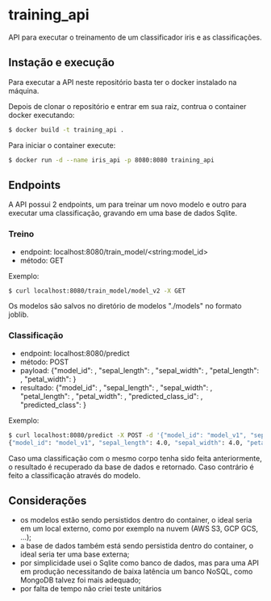 # training_api

API para executar o treinamento de um classificador iris e as classificações.

## Instação e execução

Para executar a API neste repositório basta ter o docker instalado na máquina.

Depois de clonar o repositório e entrar em sua raiz, contrua o container docker executando:

```bash
$ docker build -t training_api .
```

Para iniciar o container execute:

```bash
$ docker run -d --name iris_api -p 8080:8080 training_api
```

## Endpoints

A API possui 2 endpoints, um para treinar um novo modelo e outro para executar uma classificação, 
gravando em uma base de dados Sqlite.

### Treino
- endpoint: localhost:8080/train_model/\<string:model_id>
- método: GET

Exemplo:
```bash
$ curl localhost:8080/train_model/model_v2 -X GET
```

Os modelos são salvos no diretório de modelos "./models" no formato joblib.



### Classificação
- endpoint: localhost:8080/predict
- método: POST 
- payload: {"model_id": <string>, "sepal_length": <float>, "sepal_width": <float>, "petal_length": <float>, "petal_width": <float>}
- resultado: {"model_id": <string>, "sepal_length": <float>, "sepal_width": <float>, "petal_length": <float>, "petal_width": <float>, "predicted_class_id": <integer>, "predicted_class": <string>}

Exemplo:
```bash
$ curl localhost:8080/predict -X POST -d '{"model_id": "model_v1", "sepal_length": 4.0, "sepal_width": 4, "petal_length": 4, "petal_width": 4}' -H "Content-Type: application/json"
{"model_id": "model_v1", "sepal_length": 4.0, "sepal_width": 4.0, "petal_length": 4.0, "petal_width": 4.0, "predicted_class_id": 1, "predicted_class": "versicolor"}
```

Caso uma classificação com o mesmo corpo tenha sido feita anteriormente, o resultado é recuperado da base de dados e retornado. Caso contrário é feito a classificação
através do modelo.

## Considerações

- os modelos estão sendo persistidos dentro do container, o ideal seria em um local externo, como por exemplo na nuvem (AWS S3, GCP GCS, ...);
- a base de dados também está sendo persistida dentro do container, o ideal seria ter uma base externa;
- por simplicidade usei o Sqlite como banco de dados, mas para uma API em produção necessitando de baixa latência um banco NoSQL, como MongoDB talvez foi mais adequado;
- por falta de tempo não criei teste unitários